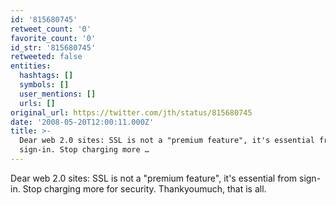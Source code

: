 ```yaml
---
id: '815680745'
retweet_count: '0'
favorite_count: '0'
id_str: '815680745'
retweeted: false
entities:
  hashtags: []
  symbols: []
  user_mentions: []
  urls: []
original_url: https://twitter.com/jth/status/815680745
date: '2008-05-20T12:00:11.000Z'
title: >-
  Dear web 2.0 sites: SSL is not a "premium feature", it's essential from
  sign-in. Stop charging more …
---
```


Dear web 2.0 sites: SSL is not a "premium feature", it's essential from sign-in. Stop charging more for security. Thankyoumuch, that is all.